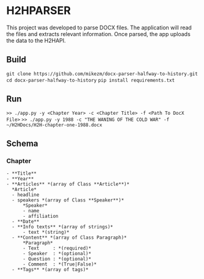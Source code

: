 # H2HPARSER

This project was developed to parse DOCX files. The application will read the files and extracts relevant information. Once parsed, the app uploads the data to the H2HAPI.

## Build

`git clone https://github.com/mikezm/docx-parser-halfway-to-history.git`
`cd docx-parser-halfway-to-history`
`pip install requirements.txt`

## Run

`>> ./app.py -y <Chapter Year> -c <Chapter Title> -f <Path To DocX File>`
`>> ./app.py -y 1988 -c "THE WANING OF THE COLD WAR" -f ~/H2HDocs/H2H-chapter-one-1988.docx`

## Schema

### Chapter
    - **Title**
    - **Year**
    - **Articles** *(array of Class **Article**)*
      *Article*
      - headline
      - speakers *(array of Class **Speaker**)*
          *Speaker*
          - name
          - affiliation
      - **Date** 
      - **Info texts** *(array of strings)*
          - text *(string)*
      - **Content** *(array of Class Paragraph)*
          *Paragraph*
          - Text     : *(required)*
          - Speaker  : *(optional)*
          - Question : *(optional)*
          - Comment  : *(True|False)*
      - **Tags** *(array of tags)*